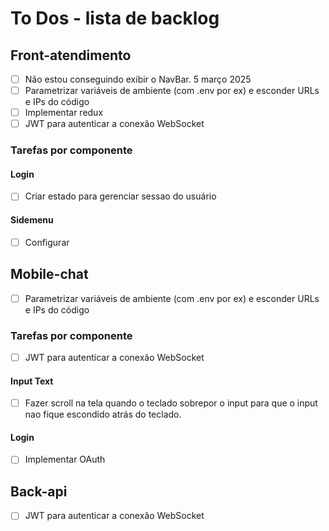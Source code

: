# To Dos - lista de backlog

## Front-atendimento

- [ ] Não estou conseguindo exibir o NavBar. 5 março 2025
- [ ] Parametrizar variáveis de ambiente (com .env por ex) e esconder URLs e IPs do código
- [ ] Implementar redux
- [ ] JWT para autenticar a conexão WebSocket

### Tarefas por componente

#### Login

- [ ] Criar estado para gerenciar sessao do usuário

#### Sidemenu

- [ ] Configurar

## Mobile-chat

- [ ] Parametrizar variáveis de ambiente (com .env por ex) e esconder URLs e IPs do código

### Tarefas por componente

- [ ] JWT para autenticar a conexão WebSocket

#### Input Text

- [ ] Fazer scroll na tela quando o teclado sobrepor o input para que o input nao fique escondido atrás do teclado.

#### Login

- [ ] Implementar OAuth

## Back-api

- [ ] JWT para autenticar a conexão WebSocket

